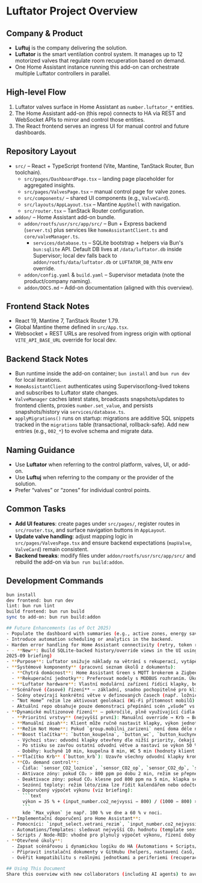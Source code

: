 # Luftator Project Overview

## Company & Product
- **Luftuj** is the company delivering the solution.
- **Luftator** is the smart ventilation control system. It manages up to 12 motorized valves that regulate room recuperation based on demand.
- One Home Assistant instance running this add-on can orchestrate multiple Luftator controllers in parallel.

## High-level Flow
1. Luftator valves surface in Home Assistant as `number.luftator_*` entities.
2. The Home Assistant add-on (this repo) connects to HA via REST and WebSocket APIs to mirror and control those entities.
3. The React frontend serves an ingress UI for manual control and future dashboards.

## Repository Layout
- `src/` – React + TypeScript frontend (Vite, Mantine, TanStack Router, Bun toolchain).
  - `src/pages/DashboardPage.tsx` – landing page placeholder for aggregated insights.
  - `src/pages/ValvesPage.tsx` – manual control page for valve zones.
  - `src/components/` – shared UI components (e.g., `ValveCard`).
  - `src/layouts/AppLayout.tsx` – Mantine `AppShell` with navigation.
  - `src/router.tsx` – TanStack Router configuration.
- `addon/` – Home Assistant add-on bundle.
  - `addon/rootfs/usr/src/app/src/` – Bun + Express backend (`server.ts`) plus services like `homeAssistantClient.ts` and `core/valveManager.ts`.
    - `services/database.ts` – SQLite bootstrap + helpers via Bun's `bun:sqlite` API. Default DB lives at `/data/luftator.db` inside Supervisor; local dev falls back to `addon/rootfs/data/luftator.db` or `LUFTATOR_DB_PATH` env override.
  - `addon/config.yaml` & `build.yaml` – Supervisor metadata (note the product/company naming).
  - `addon/DOCS.md` – Add-on documentation (aligned with this overview).

## Frontend Stack Notes
- React 19, Mantine 7, TanStack Router 1.79.
- Global Mantine theme defined in `src/App.tsx`.
- Websocket + REST URLs are resolved from ingress origin with optional `VITE_API_BASE_URL` override for local dev.

## Backend Stack Notes
- Bun runtime inside the add-on container; `bun install` and `bun run dev` for local iterations.
- `HomeAssistantClient` authenticates using Supervisor/long-lived tokens and subscribes to Luftator state changes.
- `ValveManager` caches latest states, broadcasts snapshots/updates to frontend clients, proxies `number.set_value`, and persists snapshots/history via `services/database.ts`.
- `applyMigrations()` runs on startup: migrations are additive SQL snippets tracked in the `migrations` table (transactional, rollback-safe). Add new entries (e.g., `002_*`) to evolve schema and migrate data.

## Naming Guidance
- Use **Luftator** when referring to the control platform, valves, UI, or add-on.
- Use **Luftuj** when referring to the company or the provider of the solution.
- Prefer “valves” or “zones” for individual control points.

## Common Tasks
- **Add UI features**: create pages under `src/pages/`, register routes in `src/router.tsx`, and surface navigation buttons in `AppLayout`.
- **Update valve handling**: adjust mapping logic in `src/pages/ValvesPage.tsx` and ensure backend expectations (`mapValve`, `ValveCard`) remain consistent.
- **Backend tweaks**: modify files under `addon/rootfs/usr/src/app/src/` and rebuild the add-on via `bun run build:addon`.

## Development Commands
```bash
bun install
dev frontend: bun run dev
lint: bun run lint
build frontend: bun run build
sync to add-on: bun run build:addon

## Future Enhancements (as of Oct 2025)
- Populate the dashboard with summaries (e.g., active zones, energy savings).
- Introduce automation scheduling or analytics in the backend.
- Harden error handling for Home Assistant connectivity (retry, token refresh UI).
- - **New**: Build SQLite-backed history/override views in the UI using the persisted data (available under `/data/luftator.db`).
2025-09 briefing)
- **Purpose**: Luftator snižuje náklady na větrání s rekuperací, vytápění a zvlhčování tím, že řídí až 12 párových přívodních/odvodních klapek na jedno zařízení (více jednotek lze řetězit pro rozsáhlejší objekty). Klapky jsou napojeny přímo na distribuční komoru a mohou pracovat v ucelených dvojicích (např. ložnice přívod + koupelna odvod).
- **Systémové komponenty** (pracovní seznam úkolů z dokumentu):
  - **Chytrá domácnost**: Home Assistant Green s MQTT brokerem a Zigbee klíčem (Home Assistant Connect ZBT). Úkol: ověřit, že všechny části níže komunikují s HA; po stabilizaci logiky domluvena integrace do knihoven Loxone.
  - **Rekuperační jednotky**: Preferovat modely s MODBUS rozhraním. Úkol: vybudovat katalog v GitHubu rozdělený na „ověřeno výrobcem“ a „bez záruky“ (jen MODBUS připojení), včetně popisu řízených funkcí (výkon, režim rekuperace/přetlaku/nočního předchlazení, teploty, čtení CO₂ apod.).
  - **Luftator hardware**: Vlastní modulární zařízení řídící klapky, boxy a hrdla včetně variant bez regulace, s manuální statickou regulací a s dynamickou servoregulací. Poznámka: Pro větší stavby lze kombinovat více jednotek.
- **Scénářové (časové) řízení** – základní, snadno pochopitelné pro klienty:
  - Scény otevírají konkrétní větve v definovaných časech (např. ložnice ve 22:00). Výkon rekuperační jednotky může být navázán na CO₂ hodnoty nebo pevné harmonogramy.
  - “Not Home” režim lze aktivovat geolokací (Wi-Fi přítomnost mobilů). Úkol: Zajistit konzistentní stavové pomocníky a bezpečné vypínání scén (pozor na chybné setrvačné stavy).
  - Aktuální repo obsahuje pouze demonstraci přepínání scén „všude“ vs. „pracovna“. Úkol: doplnit kompletní scénáře, ověřit logiku, dodat instalační protokol do GitHubu.
- **Dynamické multizonové řízení** – pokročilé, plně využívající čidla a priority:
  - **Prioritní vrstvy** (nejvyšší první): Manuální override → Krb → Boost → Not Home → CO₂ demand → Základní režim.
  - **Manuální zásah**: Klient může ručně nastavit klapky, výkon jednotky, požadovanou teplotu a dobu doběhu přímo v HA nebo na displeji zařízení. Úkol: Implementovat v HA konzistentní override (např. pomocí `input_boolean.manualni_override` + časovače) a umožnit snadné zrušení.
  - **Režim Not Home**: Pokud `group.mobilni_zarizeni` není doma déle než 5 min, otevřít všechny klapky a nastavit výkon na 12 %. Při návratu kohokoliv obnovit předchozí logiku. Musí být snadno deaktivovatelný (situace „odjeli všichni, přijede babička“).
  - **Boost tlačítka**: `button_koupelna`, `button_wc`, `button_kuchyne` vyvolají krátkodobé zvýšení výkonu a přesměrování vzduchu:
    - Výchozí stav: odvodní klapky otevřeny dle nižší priority, čekají na trigger.
    - Po stisku se zavřou ostatní odvodní větve a nastaví se výkon 50 % (koupelna, kuchyně) nebo 40 % (WC), případně sdílené hodnoty při souběhu: 70 % pro koupelna+kuchyně, 65 % při kombinaci s WC.
    - Doběhy: kuchyně 10 min, koupelna 8 min, WC 5 min (hodnoty klient může editovat). Po vypršení se vše vrací do uloženého stavu.
  - **Tlačítko Krb** (`button_krb`): Uzavře všechny odvodní klapky kromě kuchyně a přívodní kromě obývacího pokoje, nastaví výkon na 50 % a režim „Rozvážení motorů“ po dobu 5 min. Po doběhu vrátí stav.
  - **CO₂ demand control**:
    - Čidla: `sensor_CO2_loznice`, `sensor_CO2_op`, `sensor_CO2_dp`, `sensor_CO2_pracovna` (rozšířit dle potřeby).
    - Aktivace zóny: pokud CO₂ > 800 ppm po dobu 2 min, režim se přepne na CO₂, otevřou se klapky dané místnosti (přívod i odvod) a ostatní se zavřou. Výkon se plynule řídí tak, aby CO₂ nepřekročil 1000 ppm (vzorec viz níže), přičemž denní/noční limit výkonu se nastavuje dle plánovače (např. noc 22:00–6:00 max 60 %).
    - Deaktivace zóny: pokud CO₂ klesne pod 800 ppm na 5 min, klapka se zavře; pokud je poslední, přejde se do základního režimu (vše otevřeno, výkon 35 %).
    - Sezónní teploty: režim léto/zima lze řídit kalendářem nebo odečtem venkovní teploty přes MODBUS.
    - Doporučený výpočet výkonu (viz briefing):
      ```text
      výkon = 35 % + (input_number.co2_nejvyssi − 800) / (1000 − 800) × (Max_výkon − 35 %)
      ```
      kde `Max_výkon` je např. 100 % ve dne a 60 % v noci.
- **Implementační doporučení pro Home Assistant**:
  - Pomocníci: `input_select.vetrani_rezim`, `input_number.co2_nejvyssi`, `input_boolean.manualni_override`, `group.mobilni_zarizeni`, časovače pro boost/krb, persistentní úložiště pro obnovení stavů.
  - Automations/Templates: sledovat nejvyšší CO₂ hodnotu (template sensor), hysterézi 2 min/5 min, převzetí priority (přepínání `input_select` + ukládání/obnovení stavů).
  - Scripts / Node-RED: vhodné pro plynulý výpočet výkonu, řízení doby doběhu a synchronizaci párových klapek.
- **Otevřené úkoly**:
  - Zapsat scénářovou i dynamickou logiku do HA (Automations + Scripts/Node-RED) a sdílet jako open-source šablony.
  - Připravit instalační dokumenty v GitHubu (helpers, nastavení časů, bezpečné vypínání scén, override).
  - Ověřit kompatibilitu s reálnými jednotkami a periferiemi (recuperace, Nous) a průběžně aktualizovat katalog.

## Using This Document
Share this overview with new collaborators (including AI agents) to avoid repeating core context. Update it whenever product naming, architecture, or workflows shift.
